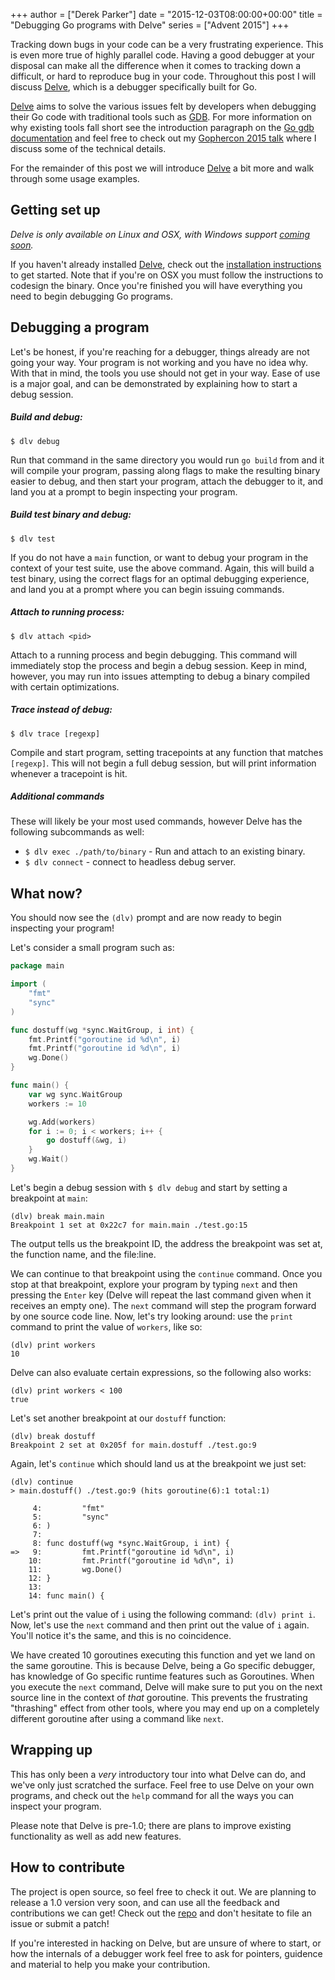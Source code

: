 +++
author = ["Derek Parker"]
date = "2015-12-03T08:00:00+00:00"
title = "Debugging Go programs with Delve"
series = ["Advent 2015"]
+++

Tracking down bugs in your code can be a very frustrating experience. This is even more true of highly parallel code. Having a good debugger at your disposal can make all the difference when it comes to tracking down a difficult, or hard to reproduce bug in your code. Throughout this post I will discuss [Delve](https://www.github.com/derekparker/delve), which is a debugger specifically built for Go.

[Delve](https://www.github.com/derekparker/delve) aims to solve the various issues felt by developers when debugging their Go code with traditional tools such as [GDB](https://www.gnu.org/software/gdb/). For more information on why existing tools fall short see the introduction paragraph on the [Go gdb documentation](https://golang.org/doc/gdb) and feel free to check out my [Gophercon 2015 talk](http://www.youtube.com/watch?v=InG72scKPd4) where I discuss some of the technical details.

For the remainder of this post we will introduce [Delve](https://www.github.com/derekparker/delve) a bit more and walk through some usage examples.

## Getting set up

*Delve is only available on Linux and OSX, with Windows support [coming soon](https://github.com/derekparker/delve/pull/276).*

If you haven't already installed [Delve](https://www.github.com/derekparker/delve), check out the [installation instructions](https://github.com/derekparker/delve/wiki/Building) to get started. Note that if you're on OSX you must follow the instructions to codesign the binary. Once you're finished you will have everything you need to begin debugging Go programs.

## Debugging a program

Let's be honest, if you're reaching for a debugger, things already are not going your way. Your program is not working and you have no idea why. With that in mind, the tools you use should not get in your way. Ease of use is a major goal, and can be demonstrated by explaining how to start a debug session.

##### Build and debug:

	$ dlv debug

Run that command in the same directory you would run `go build` from and it will compile your program, passing along flags to make the resulting binary easier to debug, and then start your program, attach the debugger to it, and land you at a prompt to begin inspecting your program.

##### Build test binary and debug:

	$ dlv test

If you do not have a `main` function, or want to debug your program in the context of your test suite, use the above command. Again, this will build a test binary, using the correct flags for an optimal debugging experience, and land you at a prompt where you can begin issuing commands.

##### Attach to running process:

	$ dlv attach <pid>

Attach to a running process and begin debugging. This command will immediately stop the process and begin a debug session. Keep in mind, however, you may run into issues attempting to debug a binary compiled with certain optimizations.

##### Trace instead of debug:

	$ dlv trace [regexp]

Compile and start program, setting tracepoints at any function that matches `[regexp]`. This will not begin a full debug session, but will print information whenever a tracepoint is hit.

##### Additional commands

These will likely be your most used commands, however Delve has the following subcommands as well:

* `$ dlv exec ./path/to/binary` - Run and attach to an existing binary.
* `$ dlv connect` - connect to headless debug server.

## What now?

You should now see the `(dlv)` prompt and are now ready to begin inspecting your program!

Let's consider a small program such as:

```go
package main

import (
	"fmt"
	"sync"
)

func dostuff(wg *sync.WaitGroup, i int) {
	fmt.Printf("goroutine id %d\n", i)
	fmt.Printf("goroutine id %d\n", i)
	wg.Done()
}

func main() {
	var wg sync.WaitGroup
	workers := 10

	wg.Add(workers)
	for i := 0; i < workers; i++ {
		go dostuff(&wg, i)
	}
	wg.Wait()
}
```

Let's begin a debug session with `$ dlv debug` and start by setting a breakpoint at `main`:

```
(dlv) break main.main
Breakpoint 1 set at 0x22c7 for main.main ./test.go:15
```

The output tells us the breakpoint ID, the address the breakpoint was set at, the function name, and the file:line.

We can continue to that breakpoint using the `continue` command. Once you stop at that breakpoint, explore your program by typing `next` and then pressing the `Enter` key (Delve will repeat the last command given when it receives an empty one). The `next` command will step the program forward by one source code line. Now, let's try looking around: use the `print` command to print the value of `workers`, like so:

```
(dlv) print workers
10
```

Delve can also evaluate certain expressions, so the following also works:

```
(dlv) print workers < 100
true
```

Let's set another breakpoint at our `dostuff` function:

```
(dlv) break dostuff
Breakpoint 2 set at 0x205f for main.dostuff ./test.go:9
```

Again, let's `continue` which should land us at the breakpoint we just set:

```
(dlv) continue
> main.dostuff() ./test.go:9 (hits goroutine(6):1 total:1)

     4:         "fmt"
     5:         "sync"
     6: )
     7:
     8: func dostuff(wg *sync.WaitGroup, i int) {
=>   9:         fmt.Printf("goroutine id %d\n", i)
    10:         fmt.Printf("goroutine id %d\n", i)
    11:         wg.Done()
    12: }
    13:
    14: func main() {
```

Let's print out the value of `i` using the following command: `(dlv) print i`. Now, let's use the `next` command and then print out the value of `i` again. You'll notice it's the same, and this is no coincidence.

We have created 10 goroutines executing this function and yet we land on the same goroutine. This is because Delve, being a Go specific debugger, has knowledge of Go specific runtime features such as Goroutines. When you execute the `next` command, Delve will make sure to put you on the next source line in the context of _that_ goroutine. This prevents the frustrating "thrashing" effect from other tools, where you may end up on a completely different goroutine after using a command like `next`.

## Wrapping up

This has only been a _very_ introductory tour into what Delve can do, and we've only just scratched the surface. Feel free to use Delve on your own programs, and check out the `help` command for all the ways you can inspect your program.

Please note that Delve is pre-1.0; there are plans to improve existing functionality as well as add new features. 

## How to contribute

The project is open source, so feel free to check it out. We are planning to release a 1.0 version very soon, and can use all the feedback and contributions we can get! Check out the [repo](https://github.com/derekparker/delve)  and don't hesitate to file an issue or submit a patch!

If you're interested in hacking on Delve, but are unsure of where to start, or how the internals of a debugger work feel free to ask for pointers, guidence and material to help you make your contribution.
